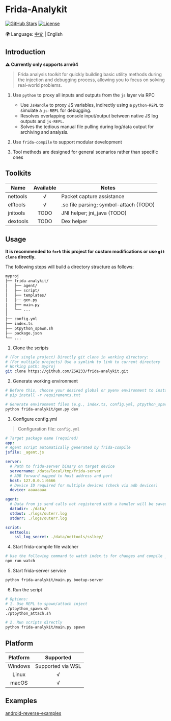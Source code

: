 # Frida-Analykit

[![GitHub Stars](https://img.shields.io/github/stars/zsa233/frida-analykit)](https://github.com/zsa233/frida-analykit/stargazers)
[![License](https://img.shields.io/github/license/zsa233/frida-analykit)](LICENSE)

🌍 Language: [中文](README.md) | English

## Introduction

**⚠ Currently only supports arm64**

> Frida analysis toolkit for quickly building basic utility methods during the injection and debugging process, allowing you to focus on solving real-world problems.

1. Use `python` to proxy all inputs and outputs from the `js` layer via RPC
    - Use `JsHandle` to proxy JS variables, indirectly using a `python-REPL` to simulate a `js-REPL` for debugging.
    - Resolves overlapping console input/output between native JS log outputs and `js-REPL`.
    - Solves the tedious manual file pulling during log/data output for archiving and analysis.

2. Use `frida-compile` to support modular development

3. Tool methods are designed for general scenarios rather than specific ones

## Toolkits

| Name      | Available | Notes                                 |
|-----------|:---------:|---------------------------------------|
| nettools  | √         | Packet capture assistance             |
| elftools  | √         | .so file parsing; symbol-attach (TODO)|
| jnitools  | TODO      | JNI helper; jni_java (TODO)           |
| dextools  | TODO      | Dex helper                            |

## Usage

**It is recommended to `fork` this project for custom modifications or use `git clone` directly.**

The following steps will build a directory structure as follows:
```md
myproj
├── frida-analykit/
│   ├── agent/
│   ├── script/
│   ├── templates/
│   ├── gen.py
│   ├── main.py
│   └── ...
│
├── config.yml
├── index.ts
├── ptpython_spawn.sh
├── package.json
└── ...
```

1. Clone the scripts
```sh
# (For single project) Directly git clone in working directory:
# (For multiple projects) Use a symlink to link to current directory
# Working path: myproj
git clone https://github.com/ZSA233/frida-analykit.git
```

2. Generate working environment

```sh
# Before this, choose your desired global or pyenv environment to install dependencies
# pip install -r requirements.txt

# Generate environment files (e.g., index.ts, config.yml, ptpython_spaw.sh etc.)
python frida-analykit/gen.py dev
```

3. Configure config.yml
> Configuration file: `config.yml`

```yml
# Target package name (required)
app: 
# Agent script automatically generated by frida-compile
jsfile: _agent.js

server:
  # Path to frida-server binary on target device
  servername: /data/local/tmp/frida-server
  # ADB forward mapped to host address and port
  host: 127.0.0.1:6666
  # Device ID required for multiple devices (check via adb devices)
  device: aaaaaaaa

agent:
  # Data from js send calls not registered with a handler will be saved here
  datadir: ./data/
  stdout: ./logs/outerr.log
  stderr: ./logs/outerr.log

script:
  nettools:
    ssl_log_secret: ./data/nettools/sslkey/
```

4. Start frida-compile file watcher
```sh
# Use the following command to watch index.ts for changes and compile _agent.js in real-time
npm run watch
```

5. Start frida-server service
```sh
python frida-analykit/main.py bootup-server
```

6. Run the script

```sh
# Options:
# 1. Use REPL to spawn/attach inject
./ptpython_spawn.sh
./ptpython_attach.sh

# 2. Run scripts directly
python frida-analykit/main.py spawn
```

## Platform

| Platform | Supported |
|:--------:|:---------:|
| Windows  | Supported via WSL |
| Linux    | √ |
| macOS    | √ |

## Examples

[android-reverse-examples](https://github.com/ZSA233/android-reverse-examples)
